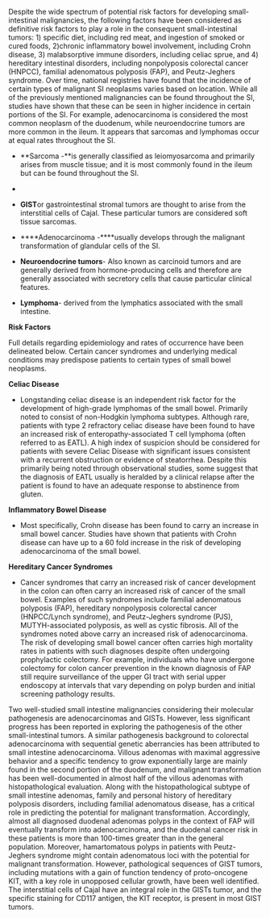 Despite the wide spectrum of potential risk factors for developing small-intestinal malignancies, the following factors have been considered as definitive risk factors to play a role in the consequent small-intestinal tumors: 1) specific diet, including red meat, and ingestion of smoked or cured foods, 2)chronic inflammatory bowel involvement, including Crohn disease, 3) malabsorptive immune disorders, including celiac sprue, and 4) hereditary intestinal disorders, including nonpolyposis colorectal cancer (HNPCC), familial adenomatous polyposis (FAP), and Peutz-Jeghers syndrome. Over time, national registries have found that the incidence of certain types of malignant SI neoplasms varies based on location. While all of the previously mentioned malignancies can be found throughout the SI, studies have shown that these can be seen in higher incidence in certain portions of the SI. For example, adenocarcinoma is considered the most common neoplasm of the duodenum, while neuroendocrine tumors are more common in the ileum. It appears that sarcomas and lymphomas occur at equal rates throughout the SI.

- **Sarcoma -**is generally classified as leiomyosarcoma and primarily arises from muscle tissue; and it is most commonly found in the ileum but can be found throughout the SI.

- 
              
- **GIST**or gastrointestinal stromal tumors are thought to arise from the interstitial cells of Cajal. These particular tumors are considered soft tissue sarcomas.

- ****Adenocarcinoma -****usually develops through the malignant transformation of glandular cells of the SI.

- **Neuroendocrine tumors**- Also known as carcinoid tumors and are generally derived from hormone-producing cells and therefore are generally associated with secretory cells that cause particular clinical features.

- **Lymphoma**- derived from the lymphatics associated with the small intestine.

**Risk Factors**

Full details regarding epidemiology and rates of occurrence have been delineated below. Certain cancer syndromes and underlying medical conditions may predispose patients to certain types of small bowel neoplasms.

**Celiac Disease**

- Longstanding celiac disease is an independent risk factor for the development of high-grade lymphomas of the small bowel. Primarily noted to consist of non-Hodgkin lymphoma subtypes. Although rare, patients with type 2 refractory celiac disease have been found to have an increased risk of enteropathy-associated T cell lymphoma (often referred to as EATL). A high index of suspicion should be considered for patients with severe Celiac Disease with significant issues consistent with a recurrent obstruction or evidence of steatorrhea. Despite this primarily being noted through observational studies, some suggest that the diagnosis of EATL usually is heralded by a clinical relapse after the patient is found to have an adequate response to abstinence from gluten.

**Inflammatory Bowel Disease**

- Most specifically, Crohn disease has been found to carry an increase in small bowel cancer. Studies have shown that patients with Crohn disease can have up to a 60 fold increase in the risk of developing adenocarcinoma of the small bowel.

**Hereditary Cancer Syndromes**

- Cancer syndromes that carry an increased risk of cancer development in the colon can often carry an increased risk of cancer of the small bowel. Examples of such syndromes include familial adenomatous polyposis (FAP), hereditary nonpolyposis colorectal cancer (HNPCC/Lynch syndrome), and Peutz-Jeghers syndrome (PJS), MUTYH-associated polyposis, as well as cystic fibrosis. All of the syndromes noted above carry an increased risk of adenocarcinoma. The risk of developing small bowel cancer often carries high mortality rates in patients with such diagnoses despite often undergoing prophylactic colectomy. For example, individuals who have undergone colectomy for colon cancer prevention in the known diagnosis of FAP still require surveillance of the upper GI tract with serial upper endoscopy at intervals that vary depending on polyp burden and initial screening pathology results.

Two well-studied small intestine malignancies considering their molecular pathogenesis are adenocarcinomas and GISTs. However, less significant progress has been reported in exploring the pathogenesis of the other small-intestinal tumors. A similar pathogenesis background to colorectal adenocarcinoma with sequential genetic aberrancies has been attributed to small intestine adenocarcinoma. Villous adenomas with maximal aggressive behavior and a specific tendency to grow exponentially large are mainly found in the second portion of the duodenum, and malignant transformation has been well-documented in almost half of the villous adenomas with histopathological evaluation. Along with the histopathological subtype of small intestine adenomas, family and personal history of hereditary polyposis disorders, including familial adenomatous disease, has a critical role in predicting the potential for malignant transformation. Accordingly, almost all diagnosed duodenal adenomas polyps in the context of FAP will eventually transform into adenocarcinoma, and the duodenal cancer risk in these patients is more than 100-times greater than in the general population. Moreover, hamartomatous polyps in patients with Peutz-Jeghers syndrome might contain adenomatous loci with the potential for malignant transformation. However, pathological sequences of GIST tumors, including mutations with a gain of function tendency of proto-oncogene KIT, with a key role in unopposed cellular growth, have been well identified. The interstitial cells of Cajal have an integral role in the GISTs tumor, and the specific staining for CD117 antigen, the KIT receptor, is present in most GIST tumors.